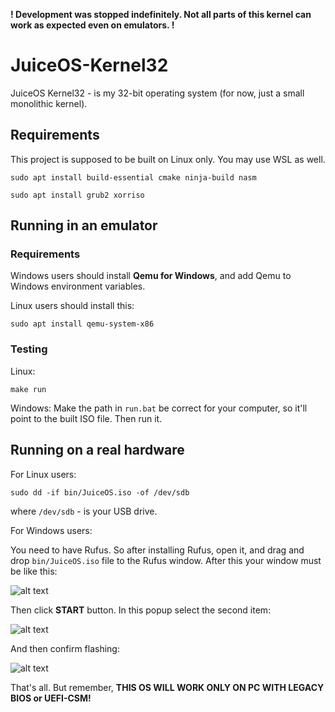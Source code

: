 **! Development was stopped indefinitely. Not all parts of this kernel can work as expected even on emulators. !**

# JuiceOS-Kernel32
JuiceOS Kernel32 - is my 32-bit operating system (for now, just a small monolithic kernel).

## Requirements
This project is supposed to be built on Linux only. You may use WSL as well.

```console
sudo apt install build-essential cmake ninja-build nasm
```
```console
sudo apt install grub2 xorriso
```


## Running in an emulator
### Requirements
Windows users should install **Qemu for Windows**, and add Qemu to Windows environment variables.

Linux users should install this:
```console
sudo apt install qemu-system-x86
```

### Testing
Linux:
```console
make run
```

Windows:
Make the path in `run.bat` be correct for your computer, so it'll point to the built ISO file. Then run it.

## Running on a real hardware
For Linux users:
```console
sudo dd -if bin/JuiceOS.iso -of /dev/sdb
```
where `/dev/sdb` - is your USB drive.

For Windows users:

You need to have Rufus. So after installing Rufus, open it, and drag and drop `bin/JuiceOS.iso` file to the Rufus window. After this your window must be like this:

![alt text](https://github.com/purepelmen/JuiceOS-Kernel32/blob/master/docs/booting-on-real-hardware/flashing_settings_preview.png?raw=true)

Then click **START** button. In this popup select the second item:

![alt text](https://github.com/purepelmen/JuiceOS-Kernel32/blob/master/docs/booting-on-real-hardware/image_write_mode.png?raw=true)

And then confirm flashing:

![alt text](https://github.com/purepelmen/JuiceOS-Kernel32/blob/master/docs/booting-on-real-hardware/flashing_confirm.png?raw=true)

That's all. But remember, **THIS OS WILL WORK ONLY ON PC WITH LEGACY BIOS or UEFI-CSM!**
